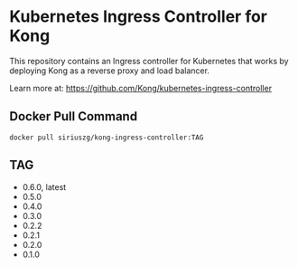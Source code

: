 # Kubernetes Ingress Controller for Kong

This repository contains an Ingress controller for Kubernetes that works by deploying Kong as a reverse proxy and load balancer.

Learn more at: <https://github.com/Kong/kubernetes-ingress-controller>

## Docker Pull Command

`docker pull siriuszg/kong-ingress-controller:TAG`

## TAG

* 0.6.0, latest
* 0.5.0
* 0.4.0
* 0.3.0
* 0.2.2
* 0.2.1
* 0.2.0
* 0.1.0
